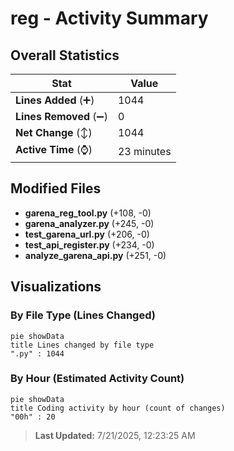 # reg - Activity Summary 

## Overall Statistics

| Stat                   | Value                                                             |
| ---------------------- | ----------------------------------------------------------------- |
| **Lines Added** (➕)   | 1044                                          |
| **Lines Removed** (➖) | 0                                        |
| **Net Change** (↕)    | 1044                |
| **Active Time** (⌚)   | 23 minutes |


## Modified Files
- **garena_reg_tool.py** (+108, -0)
- **garena_analyzer.py** (+245, -0)
- **test_garena_url.py** (+206, -0)
- **test_api_register.py** (+234, -0)
- **analyze_garena_api.py** (+251, -0)

## Visualizations

### By File Type (Lines Changed)

```mermaid
pie showData
title Lines changed by file type
".py" : 1044
```

### By Hour (Estimated Activity Count)

```mermaid
pie showData
title Coding activity by hour (count of changes)
"00h" : 20
```


> **Last Updated:** 7/21/2025, 12:23:25 AM